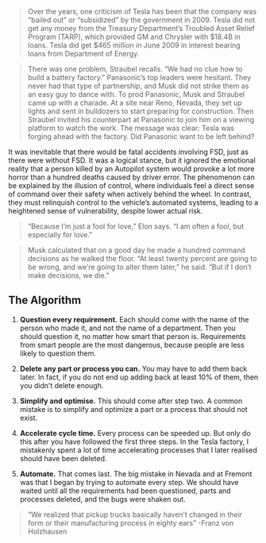 > Over the years, one criticism of Tesla has been that the company was “bailed out” or “subsidized” by the government in 2009. Tesla did not get any money from the Treasury Department’s Troubled Asset Relief Program (TARP), which provided GM and Chrysler with $18.4B in loans. Tesla did get $465 million in June 2009 in interest bearing loans from Department of Energy.

> There was one problem, Straubel recalls. “We had no clue how to build a battery factory.” Panasonic’s top leaders were hesitant. They never had that type of partnership, and Musk did not strike them as an easy guy to dance with. To prod Panasonic, Musk and Straubel came up with a charade. At a site near Reno, Nevada, they set up lights and sent in bulldozers to start preparing for construction. Then Straubel invited his counterpart at Panasonic to join him on a viewing platform to watch the work. The message was clear: Tesla was forging ahead with the factory. Did Panasonic want to be left behind?

It was inevitable that there would be fatal accidents involving FSD, just as there were without FSD. It was a logical stance, but it ignored the emotional reality that a person killed by an Autopilot system would provoke a lot more horror than a hundred deaths caused by driver error. The phenomenon can be explained by the illusion of control, where individuals feel a direct sense of command over their safety when actively behind the wheel. In contrast, they must relinquish control to the vehicle’s automated systems, leading to a heightened sense of vulnerability, despite lower actual risk.

> “Because I’m just a fool for love,” Elon says. “I am often a fool, but especially for love.”

> Musk calculated that on a good day he made a hundred command decisions as he walked the floor. “At least twenty percent are going to be wrong, and we’re going to alter them later,” he said. “But if I don’t make decisions, we die.”

## The Algorithm

1. **Question every requirement.** Each should come with the name of the person who made it, and not the name of a department. Then you should question it, no matter how smart that person is. Requirements from smart people are the most dangerous, because people are less likely to question them.

1. **Delete any part or process you can.** You may have to add them back later. In fact, if you do not end up adding back at least 10% of them, then you didn’t delete enough.

1. **Simplify and optimise.** This should come after step two. A common mistake is to simplify and optimize a part or a process that should not exist.

1. **Accelerate cycle time.** Every process can be speeded up. But only do this after you have followed the first three steps. In the Tesla factory, I mistakenly spent a lot of time accelerating processes that I later realised should have been deleted.

1. **Automate.** That comes last. The big mistake in Nevada and at Fremont was that I began by trying to automate every step. We should have waited until all the requirements had been questioned, parts and processes deleted, and the bugs were shaken out.

> “We realized that pickup trucks basically haven’t changed in their form or their manufacturing process in eighty ears” -Franz von Holzhausen



